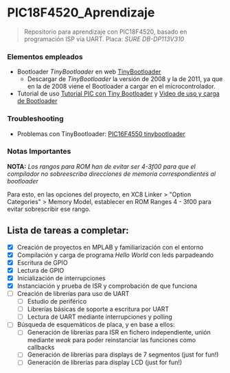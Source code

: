 # PIC18F4520_Aprendizaje

> Repositorio para aprendizaje con PIC18F4520, basado en programación ISP via UART. Placa: _SURE DB-DP113V310_

### Elementos empleados
- Bootloader _TinyBootloader_ en web [TinyBootloader](http://www.etc.ugal.ro/cchiculita/software/picbootloader.htm)
  - Descargar de _TinyBootloader_ la versión de 2008 y la de 2011, ya que en la de 2008 viene el Bootloader a cargar en el microcontrolador.
- Tutorial de uso [Tutorial PIC con Tiny Bootloader](http://tecbolivia.com/index.php/articulos-y-tutoriales-microcontroladores/57-tutorial-pic-con-tiny-bootloader) y [Video de uso y carga de Bootloader](https://www.youtube.com/watch?v=jfz5XRaPo98)

### Troubleshooting
- Problemas con TinyBootloader: [PIC16F4550 tinybootloader](https://www.microchip.com/forums/m917450.aspx)

### Notas Importantes

**NOTA:** _Los rangos para ROM han de evitar ser 4-3f00 para que el compilador no sobreescriba direcciones de memoria correspondientes al bootloader_

Para esto, en las opciones del proyecto, en XC8 Linker > "Option Categories" > Memory Model, establecer en ROM Ranges 4 - 3f00 para evitar sobrescribir ese rango.

## Lista de tareas a completar:

- [x] Creación de proyectos en MPLAB y familiarización con el entorno
- [x] Compilación y carga de programa _Hello World_ con leds parpadeando
- [x] Escritura de GPIO
- [x] Lectura de GPIO
- [x] Inicialización de interrupciones
- [x] Instanciación y prueba de ISR y comprobación de que funciona
- [ ] Creación de librerías para uso de UART
  - [ ] Estudio de periférico
  - [ ] Librerías básicas de soporte a escritura por UART
  - [ ] Lectura de UART mediante interrupciones y polling
- [ ] Búsqueda de esquemáticos de placa, y en base a ellos:
  - [ ] Generación de librerías para ISR en fichero independiente, unión mediante _weak_ para poder reinstanciar las funciones como callbacks
  - [ ] Generación de librerías para displays de 7 segmentos (just for fun!)
  - [ ] Generación de librerías para display LCD (just for fun!)
